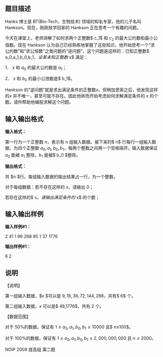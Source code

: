 题目描述
----

Hanks 博士是 BT(Bio-Tech，生物技术) 领域的知名专家，他的儿子名叫 Hankson。现在，刚刚放学回家的 Hankson 正在思考一个有趣的问题。

今天在课堂上，老师讲解了如何求两个正整数$ c_1$ 和 $c_2$ 的最大公约数和最小公倍数。现在 Hankson 认为自己已经熟练地掌握了这些知识，他开始思考一个“求公约数”和“求公倍数”之类问题的“逆问题”，这个问题是这样的：已知正整数$ a_0,a_1,b_0,b_1$，设某未知正整数$ x$ 满足：

1． $x$ 和 $a_0$ 的最大公约数是 $a_1$；

2． $x$ 和 $b_0$ 的最小公倍数是$ b_1$。

Hankson 的“逆问题”就是求出满足条件的正整数$x$。但稍加思索之后，他发现这样的$x$ 并不唯一，甚至可能不存在。因此他转而开始考虑如何求解满足条件的 $x$ 的个数。请你帮助他编程求解这个问题。

输入输出格式
------

**输入格式：**  

第一行为一个正整数 $n$，表示有 $n$ 组输入数据。接下来的$ n$ 行每行一组输入数据，为四个正整数 $a_0,a_1,b_0,b_1$，每两个整数之间用一个空格隔开。输入数据保证 $a_0$ 能被 $a_1$ 整除，$b_1$ 能被$ b_0 $整除。

**输出格式：**  

共 $n $行。每组输入数据的输出结果占一行，为一个整数。

对于每组数据：若不存在这样的 $x$，请输出 $0$；

若存在这样的$ x$，请输出满足条件的$ x$ 的个数；

输入输出样例
------

**输入样例#1：** 

2 
41 1 96 288 
95 1 37 1776 

**输出样例#1：** 

6 
2

说明
--

【说明】

第一组输入数据，$x $可以是 $9,18,36,72,144,288$，共有$ 6$ 个。

第二组输入数据，$x$ 可以是$ 48,1776$，共有 $2$ 个。

【数据范围】

对于 50%的数据，保证有 $1≤a_0,a_1,b_0,b_1≤10000$ 且$ n≤100$。

对于 100%的数据，保证有 $1≤a_0,a_1,b_0,b_1≤2,000,000,000$ 且 $n≤2000$。

NOIP 2009 提高组 第二题